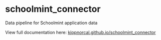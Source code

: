# schoolmint_connector
Data pipeline for Schoolmint application data

View full documentation here: [kippnorcal.github.io/schoolmint_connector](https://kippnorcal.github.io/schoolmint_connector/)